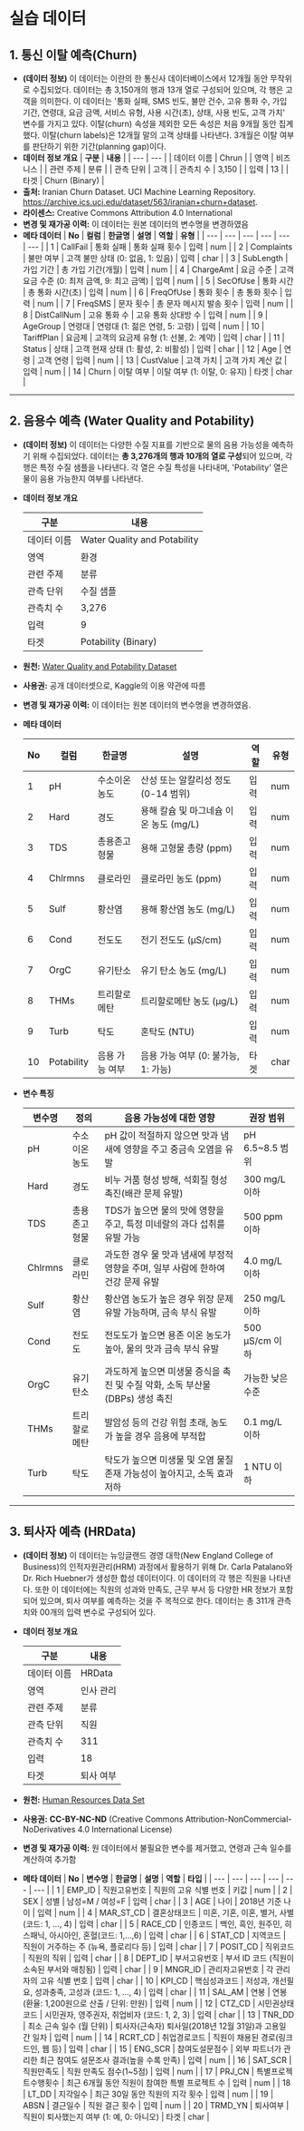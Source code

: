 # 실습 데이터

## **1. 통신 이탈 예측(Churn)**
- **(데이터 정보)** 이 데이터는 이란의 한 통신사 데이터베이스에서 12개월 동안 무작위로 수집되었다. 데이터는 총 3,150개의 행과 13개 열로 구성되어 있으며, 각 행은 고객을 의미한다. 이 데이터는 '통화 실패, SMS 빈도, 불만 건수, 고유 통화 수, 가입 기간, 연령대, 요금 금액, 서비스 유형, 사용 시간(초), 상태, 사용 빈도, 고객 가치' 변수를 가지고 있다. 이탈(churn) 속성을 제외한 모든 속성은 처음 9개월 동안 집계했다. 이탈(churn labels)은 12개월 말의 고객 상태를 나타낸다. 3개월은 이탈 여부를 판단하기 위한 기간(planning gap)이다.
- **데이터 정보 개요**
    | **구분** | **내용** |
    | --- | --- |
    | 데이터 이름 | Chrun |
    | 영역 | 비즈니스 |
    | 관련 주제 | 분류 |
    | 관측 단위 | 고객 |
    | 관측치 수 | 3,150 |
    | 입력 | 13 |
    | 타겟 | Churn (Binary) |
- **출처:** Iranian Churn Dataset. UCI Machine Learning Repository. https://archive.ics.uci.edu/dataset/563/iranian+churn+dataset.
- **라이센스:** Creative Commons Attribution 4.0 International
- **변경 및 재가공 이력:** 이 데이터는 원본 데이터의 변수명을 변경하였음
- **메타 데이터**
    | **No** | **컬럼** | **한글명** | **설명** | **역할** | **유형** |
    | --- | --- | --- | --- | --- | --- |
    | 1 | CallFail | 통화 실패 | 통화 실패 횟수 | 입력 | num |
    | 2 | Complaints | 불만 여부 | 고객 불만 상태 (0: 없음, 1: 있음) | 입력 | char |
    | 3 | SubLength | 가입 기간 | 총 가입 기간(개월) | 입력 | num |
    | 4 | ChargeAmt | 요금 수준 | 고객 요금 수준 (0: 최저 금액, 9: 최고 금액) | 입력 | num |
    | 5 | SecOfUse | 통화 시간 | 총 통화 시간(초) | 입력 | num |
    | 6 | FreqOfUse | 통화 횟수 | 총 통화 횟수 | 입력 | num |
    | 7 | FreqSMS | 문자 횟수 | 총 문자 메시지 발송 횟수 | 입력 | num |
    | 8 | DistCallNum | 고유 통화 수 | 고유 통화 상대방 수 | 입력 | num |
    | 9 | AgeGroup | 연령대 | 연령대 (1: 젊은 연령, 5: 고령) | 입력 | num |
    | 10 | TariffPlan | 요금제 | 고객의 요금제 유형 (1: 선불, 2: 계약) | 입력 | char |
    | 11 | Status | 상태 | 고객 현재 상태 (1: 활성, 2: 비활성) | 입력 | char |
    | 12 | Age | 연령 | 고객 연령 | 입력 | num |
    | 13 | CustValue | 고객 가치 | 고객 가치 계산 값 | 입력 | num |
    | 14 | Churn | 이탈 여부 | 이탈 여부 (1: 이탈, 0: 유지) | 타겟 | char |

---

## **2. 음용수 예측 (Water Quality and Potability)**

- **(데이터 정보)** 이 데이터는 다양한 수질 지표를 기반으로 물의 음용 가능성을 예측하기 위해 수집되었다. 데이터는 **총 3,276개의 행과 10개의 열로 구성**되어 있으며, 각 행은 특정 수질 샘플을 나타낸다. 각 열은 수질 특성을 나타내며, 'Potability' 열은 물이 음용 가능한지 여부를 나타낸다.
- **데이터 정보 개요**
    
    
    | **구분** | **내용** |
    | --- | --- |
    | 데이터 이름 | Water Quality and Potability |
    | 영역 | 환경 |
    | 관련 주제 | 분류 |
    | 관측 단위 | 수질 샘플 |
    | 관측치 수 | 3,276 |
    | 입력 | 9 |
    | 타겟 | Potability (Binary) |
- **원천:** [Water Quality and Potability Dataset](https://www.kaggle.com/datasets/uom190346a/water-quality-and-potability)
- **사용권:** 공개 데이터셋으로, Kaggle의 이용 약관에 따름
- **변경 및 재가공 이력:** 이 데이터는 원본 데이터의 변수명을 변경하였음.
- **메타 데이터**
    
    
    | **No** | **컬럼** | **한글명** | **설명** | **역할** | **유형** |
    | --- | --- | --- | --- | --- | --- |
    | 1 | pH | 수소이온농도 | 산성 또는 알칼리성 정도 (0-14 범위) | 입력 | num |
    | 2 | Hard | 경도 | 용해 칼슘 및 마그네슘 이온 농도 (mg/L) | 입력 | num |
    | 3 | TDS | 총용존고형물 | 용해 고형물 총량 (ppm) | 입력 | num |
    | 4 | Chlrmns | 클로라민 | 클로라민 농도 (ppm) | 입력 | num |
    | 5 | Sulf | 황산염 | 용해 황산염 농도 (mg/L) | 입력 | num |
    | 6 | Cond | 전도도 | 전기 전도도 (μS/cm) | 입력 | num |
    | 7 | OrgC | 유기탄소 | 유기 탄소 농도 (mg/L) | 입력 | num |
    | 8 | THMs | 트리할로메탄 | 트리할로메탄 농도 (μg/L) | 입력 | num |
    | 9 | Turb | 탁도 | 혼탁도 (NTU) | 입력 | num |
    | 10 | Potability | 음용 가능 여부 | 음용 가능 여부 (0: 불가능, 1: 가능) | 타겟 | char |
- **변수 특징**
    
    
    | **변수명** | **정의** | **음용 가능성에 대한 영향** | **권장 범위** |
    | --- | --- | --- | --- |
    | pH | 수소이온농도 | pH 값이 적절하지 않으면 맛과 냄새에 영향을 주고 중금속 오염을 유발 | pH 6.5~8.5 범위 |
    | Hard | 경도 | 비누 거품 형성 방해, 석회질 형성 촉진(배관 문제 유발) | 300 mg/L 이하 |
    | TDS | 총용존고형물 | TDS가 높으면 물의 맛에 영향을 주고, 특정 미네랄의 과다 섭취를 유발 가능 | 500 ppm 이하 |
    | Chlrmns | 클로라민 | 과도한 경우 물 맛과 냄새에 부정적 영향을 주며, 일부 사람에 한하여 건강 문제 유발 | 4.0 mg/L 이하 |
    | Sulf | 황산염 | 황산염 농도가 높은 경우 위장 문제 유발 가능하며, 금속 부식 유발 | 250 mg/L 이하 |
    | Cond | 전도도 | 전도도가 높으면 용존 이온 농도가 높아, 물의 맛과 금속 부식 유발 | 500 μS/cm 이하 |
    | OrgC | 유기탄소 | 과도하게 높으면 미생물 증식을 촉진 및 수질 악화, 소독 부산물(DBPs) 생성 촉진 | 가능한 낮은 수준 |
    | THMs | 트리할로메탄 | 발암성 등의 건강 위험 초래, 농도가 높을 경우 음용에 부적합 | 0.1 mg/L 이하 |
    | Turb | 탁도 | 탁도가 높으면 미생물 및 오염 물질 존재 가능성이 높아지고, 소독 효과 저하 | 1 NTU 이하 |

---

## 3. **퇴사자 예측 (HRData)**

- **(데이터 정보)** 이 데이터는 뉴잉글랜드 경영 대학(New England College of Business)의 인적자원관리(HRM) 과정에서 활용하기 위해 Dr. Carla Patalano와 Dr. Rich Huebner가 생성한 합성 데이터이다. 이 데이터의 각 행은 직원을 나타낸다. 또한 이 데이터에는 직원의 성과와 만족도, 근무 부서 등 다양한 HR 정보가 포함되어 있으며, 퇴사 여부를 예측하는 것을 주 목적으로 한다. 데이터는 총 311개 관측치와 00개의 입력 변수로 구성되어 있다.
- **데이터 정보 개요**
    
    
    | **구분** | **내용** |
    | --- | --- |
    | 데이터 이름 | HRData |
    | 영역 | 인사 관리 |
    | 관련 주제 | 분류 |
    | 관측 단위 | 직원 |
    | 관측치 수 | 311 |
    | 입력 | 18 |
    | 타겟 | 퇴사 여부 |
- **원천:** [Human Resources Data Set](https://www.kaggle.com/datasets/rhuebner/human-resources-data-set)
- **사용권:** **CC-BY-NC-ND** (Creative Commons Attribution-NonCommercial-NoDerivatives 4.0 International License)
- **변경 및 재가공 이력:** 원 데이터에서 불필요한 변수를 제거했고, 연령과 근속 일수를 계산하여 추가함
- **메타 데이터**
    | **No** | **변수명** | **한글명** | **설명** | **역할** | **타입** |
    | --- | --- | --- | --- | --- | --- |
    | 1 | EMP_ID | 직원고유번호 | 직원의 고유 식별 번호 | 키값 | num |
    | 2 | SEX | 성별 | 남성=M / 여성=F | 입력 | char |
    | 3 | AGE | 나이 | 2018년 기준 나이 | 입력 | num |
    | 4 | MAR_ST_CD | 결혼상태코드 | 미혼, 기혼, 이혼, 별거, 사별 (코드: 1, …, 4) | 입력 | char |
    | 5 | RACE_CD | 인종코드 | 백인, 흑인, 원주민, 히스패닉, 아시아인, 혼혈(코드: 1,…,6) | 입력 | char |
    | 6 | STAT_CD | 지역코드 | 직원이 거주하는 주 (뉴욕, 플로리다 등) | 입력 | char |
    | 7 | POSIT_CD | 직위코드 | 직원의 직위 | 입력 | char |
    | 8 | DEPT_ID | 부서고유번호 | 부서 ID 코드 (직원이 소속된 부서와 매칭됨) | 입력 | char |
    | 9 | MNGR_ID | 관리자고유번호 | 각 관리자의 고유 식별 번호 | 입력 | char |
    | 10 | KPI_CD | 핵심성과코드 | 저성과, 개선필요, 성과충족, 고성과 (코드: 1, ..., 4) | 입력 | char |
    | 11 | SAL_AM | 연봉 | 연봉(환율: 1,200원으로 산출 / 단위: 만원) | 입력 | num |
    | 12 | CTZ_CD | 시민권상태코드 | 시민권자, 영주권자, 취업비자 (코드: 1, 2, 3) | 입력 | char |
    | 13 | TNR_DD | 최소 근속 일수 (월 단위) | 퇴사자(근속자) 퇴사일(2018년 12월 31일)과 고용일 간 일차 | 입력 | num |
    | 14 | RCRT_CD | 취업경로코드 | 직원이 채용된 경로(링크드인, 웹 등) | 입력 | char |
    | 15 | ENG_SCR | 참여도설문점수 | 외부 파트너가 관리한 최근 참여도 설문조사 결과(높을 수록 만족) | 입력 | num |
    | 16 | SAT_SCR | 직원만족도 | 직원 만족도 점수(1~5점) | 입력 | num |
    | 17 | PRJ_CN | 특별프로젝트수행횟수 | 최근 6개월 동안 직원이 참여한 특별 프로젝트 수 | 입력 | num |
    | 18 | LT_DD | 지각일수 | 최근 30일 동안 직원의 지각 횟수 | 입력 | num |
    | 19 | ABSN | 결근일수 | 직원 결근 횟수 | 입력 | num |
    | 20 | TRMD_YN | 퇴사여부 | 직원이 퇴사했는지 여부 (1: 예, 0: 아니오) | 타겟 | char |

